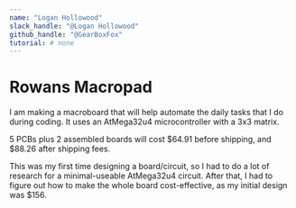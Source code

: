 ```yaml
---
name: "Logan Hollowood"
slack_handle: "@Logan Hollowood"
github_handle: "@GearBoxFox"
tutorial: # none
---
```


# Rowans Macropad

<!-- Describe your board in 2-3 sentences. What are you making? What will it do? -->
I am making a macroboard that will help automate the daily tasks that I do during coding. 
It uses an AtMega32u4 microcontroller with a 3x3 matrix.

<!-- How much is it going to cost? -->
5 PCBs plus 2 assembled boards will cost $64.91 before shipping, and $88.26 after shipping fees.

<!-- Tell us a little bit about your design process. What were some challenges? What helped? ***Totally optional*** -->
This was my first time designing a board/circuit, so I had to do a lot of research for a minimal-useable AtMega32u4 circuit. 
After that, I had to figure out how to make the whole board cost-effective, as my initial design was $156.
